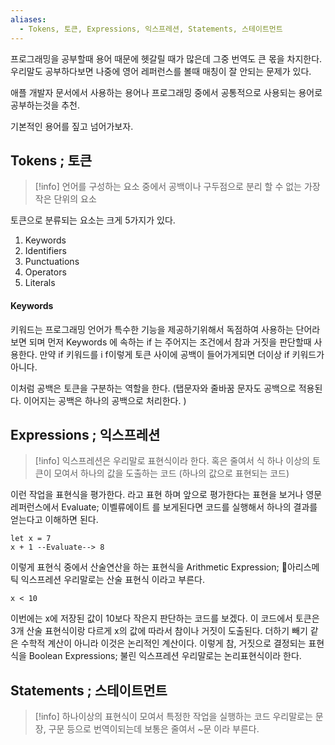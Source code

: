 ```yaml
---
aliases:
  - Tokens, 토큰, Expressions, 익스프레션, Statements, 스테이트먼트
---
```

프로그래밍을 공부할때 용어 때문에 헷갈릴 때가 많은데 그중 번역도 큰 몫을 차지한다.
우리말도 공부하다보면 나중에 영어 레퍼런스를 볼때 매칭이 잘 안되는 문제가 있다. 

애플 개발자 문서에서 사용하는 용어나 프로그래밍 중에서 공통적으로 사용되는 용어로 공부하는것을 추천. 

기본적인 용어를 짚고 넘어가보자.

## Tokens ; 토큰
> [!info]
> 언어를 구성하는 요소 중에서 공백이나 구두점으로 분리 할 수 없는 가장 작은 단위의 요소

토큰으로 분류되는 요소는 크게 5가지가 있다.  
1. Keywords  
2. Identifiers  
3. Punctuations  
4. Operators  
5. Literals

#### Keywords
키워드는 프로그래밍 언어가 특수한 기능을 제공하기위해서 독점하여 사용하는 단어라 보면 되며
먼저 Keywords 에 속하는 if 는 주어지는 조건에서 참과 거짓을 판단할때 사용한다.
만약 if 키워드를 i f이렇게 토큰 사이에 공백이 들어가게되면 더이상 if 키워드가 아니다. 

이처럼 공백은 토큰을 구분하는 역할을 한다. (탭문자와 줄바꿈 문자도 공백으로 적용된다. 이어지는 공백은 하나의 공백으로 처리한다. )

## Expressions ; 익스프레션
> [!info]
> 익스프레션은 우리말로 표현식이라 한다.  혹은 줄여서 식
> 하나 이상의 토큰이 모여서 하나의 값을 도출하는 코드 (하나의 값으로 표현되는 코드)

이런 작업을 표현식을 평가한다. 라고 표현 하며 앞으로 평가한다는 표현을 보거나 영문 레퍼런스에서
Evaluate; 이벨류에이트 를 보게된다면 코드를 실행해서 하나의 결과를 얻는다고 이해하면 된다.

```
let x = 7
x + 1 --Evaluate--> 8
```

이렇게 표현식 중에서 산술연산을 하는 표현식을 Arithmetic Expression; 아리스메틱 익스프레션 우리말로는 산술 표현식 이라고 부른다.

```
x < 10 
```
이번에는 x에 저장된 값이 10보다 작은지 판단하는 코드를 보겠다.
이 코드에서 토큰은 3개 산술 표현식이랑 다르게 x의 값에 따라서 참이나 거짓이 도출된다. 
더하기 빼기 같은 수학적 계산이 아니라 이것은 논리적인 계산이다.
이렇게 참, 거짓으로 결정되는 표현식을 Boolean Expressions; 불린 익스프레션 우리말로는 논리표현식이라 한다. 

## Statements ; 스테이트먼트
>[!info]
> 하나이상의 표현식이 모여서 특정한 작업을 실행하는 코드
> 우리말로는 문장, 구문 등으로 번역이되는데 보통은 줄여서 ~문 이라 부른다.
